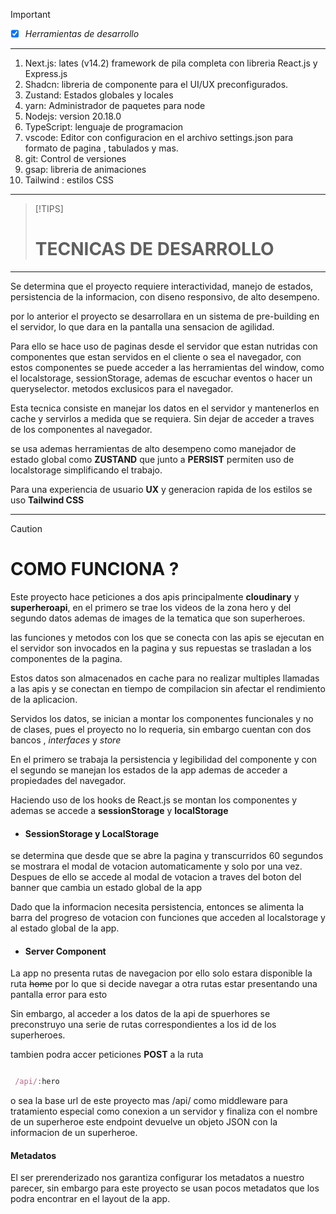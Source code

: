 > [!IMPORTANT]
> * [x] *Herramientas de desarrollo*
----------------------------------
1. Next.js: lates (v14.2) framework de pila completa con libreria React.js y Express.js
2. Shadcn: libreria de componente para el UI/UX preconfigurados.
3. Zustand: Estados globales y locales
4. yarn: Administrador de paquetes para node
5. Nodejs: version 20.18.0
6. TypeScript: lenguaje de programacion 
7. vscode: Editor con configuracion en el archivo settings.json para formato de pagina , tabulados y mas.
8. git: Control de versiones
9. gsap: libreria de animaciones
10. Tailwind : estilos CSS 

--------------------------------------------

>[!TIPS]
> # TECNICAS DE DESARROLLO
--------------------------------------------

Se determina que el proyecto requiere interactividad, manejo de estados,
persistencia de la informacion, con diseno responsivo, de alto desempeno.

por lo anterior el proyecto se desarrollara en un sistema de
pre-building en el servidor, lo que dara en la pantalla una sensacion de agilidad.

Para ello se hace uso de paginas desde el servidor que estan nutridas con componentes 
que estan servidos en el cliente o sea el navegador, con estos componentes se puede
acceder a las herramientas del window, como el localstorage, sessionStorage, ademas de escuchar 
eventos  o hacer un queryselector. metodos exclusicos para el navegador.

Esta tecnica consiste en manejar los datos en el servidor y mantenerlos en cache y 
servirlos a medida que se requiera. 
Sin dejar de acceder a traves de los componentes al navegador.

se usa ademas herramientas de alto desempeno como manejador de estado global como **ZUSTAND**
que junto a **PERSIST** permiten uso de localstorage simplificando el trabajo.

Para una experiencia de usuario **UX** y generacion rapida de los estilos se uso 
**Tailwind CSS** 

--------------------------------------------------------------------------------

> [!CAUTION]
> # COMO FUNCIONA ?

Este proyecto hace peticiones a dos apis principalmente
**cloudinary** y **superheroapi**, en el primero se trae los videos de la zona hero
y del segundo datos ademas de images de la tematica que son superheroes.

las funciones y metodos con los que se conecta con las apis se ejecutan en el servidor
son invocados en la pagina y sus repuestas se trasladan a los componentes de la pagina.

Estos datos son almacenados en cache para no realizar multiples llamadas a las apis
y se conectan en tiempo de compilacion sin afectar el rendimiento de la aplicacion.

Servidos los datos, se inician a montar los componentes funcionales y no de clases, 
pues el proyecto no lo requeria, sin embargo cuentan con dos bancos , *interfaces* y *store*

En el primero se trabaja la persistencia y legibilidad del componente
y con el segundo se manejan los estados de la app ademas de acceder a propiedades del navegador.


Haciendo uso de los hooks de React.js se montan los componentes y ademas se accede a **sessionStorage** y 
**localStorage**

- #### SessionStorage y LocalStorage
se determina que desde que se abre la pagina  y transcurridos 60 segundos 
se mostrara el modal de votacion automaticamente y solo por una vez.
Despues de ello se accede al modal de votacion a traves del boton del banner que cambia un estado global de la app

Dado que la informacion necesita persistencia, entonces se alimenta la barra del progreso
de votacion con funciones que acceden al localstorage y al estado global de la app.

- #### Server Component
La app no presenta rutas de navegacion por ello solo estara disponible la ruta ~~home~~
por lo que si decide navegar a otra rutas estar presentando una pantalla error para esto

Sin embargo, al acceder a los datos de la api de spuerhores se preconstruyo una serie de rutas
correspondientes a los id de los superheroes.

tambien podra accer peticiones **POST** a la ruta  

```javascript

 /api/:hero

 ```

o sea  la base url de este proyecto mas /api/ como middleware para tratamiento especial
como conexion a un servidor y finaliza con el nombre de un superheroe
este endpoint devuelve un objeto JSON con la informacion de un superheroe.

#### Metadatos
El ser prerenderizado nos garantiza configurar los metadatos a nuestro
parecer, sin embargo para este proyecto se usan pocos metadatos
que los podra encontrar en el layout de la app.









